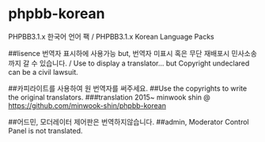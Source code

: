 # phpbb-korean
PHPBB3.1.x 한국어 언어 팩 / PHPBB3.1.x Korean Language Packs

##lisence
번역자 표시하에 사용가능 but, 번역자 미표시 혹은 무단 재배포시 민사소송까지 갈 수 있습니다.
/ Use to display a translator... but Copyright undeclared can be a civil lawsuit.

##카피라이트를 사용하여 원 번역자를 써주세요. 
##Use the copyrights to write the original translators.
###translation	2015~ minwook shin @ https://github.com/minwook-shin/phpbb-korean

##어드민, 모더레이터 제어판은 번역하지않습니다. 
##admin, Moderator Control Panel is not translated. 
